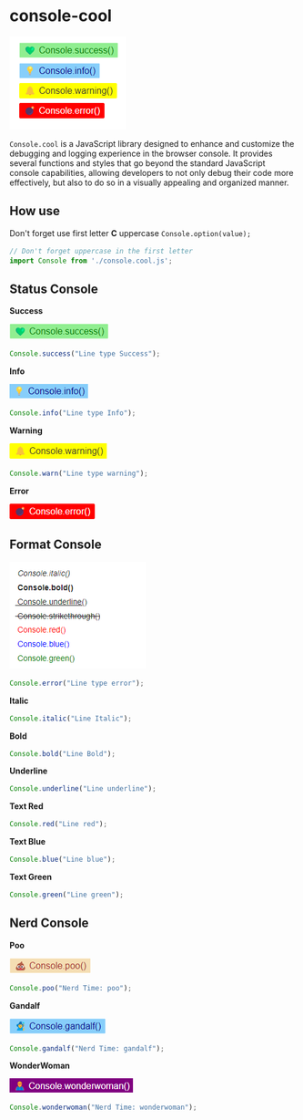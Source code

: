 # console-cool

![alt logo content](./assets/content.png)

`Console.cool` is a JavaScript library designed to enhance and customize the debugging and logging experience in the browser console. It provides several functions and styles that go beyond the standard JavaScript console capabilities, allowing developers to not only debug their code more effectively, but also to do so in a visually appealing and organized manner.


## How use

Don't forget use first letter **C** uppercase `Console.option(value);`

``` js
// Don't forget uppercase in the first letter
import Console from './console.cool.js';
```

## Status Console

**Success**

![alt success](./assets/success.png)

```javascript
Console.success("Line type Success");
```

**Info**

![alt info](./assets/info.png)

```javascript
Console.info("Line type Info");
```
**Warning**

![alt Warning](./assets/warning.png)


```javascript
Console.warn("Line type warning");
```

**Error**

![alt error](./assets/error.png)


## Format Console

![alt all formats](./assets/format.png)

```javascript
Console.error("Line type error");
```

**Italic**

```javascript
Console.italic("Line Italic");
```

**Bold**

```javascript
Console.bold("Line Bold");
```

**Underline**

```javascript
Console.underline("Line underline");
```

**Text Red**

```javascript
Console.red("Line red");
```

**Text Blue**

```javascript
Console.blue("Line blue");
```

**Text Green**

```javascript
Console.green("Line green");
```

## Nerd Console

**Poo**

![alt poo](./assets/poo.png)

```javascript
Console.poo("Nerd Time: poo");
```

**Gandalf**

![alt gandalf](./assets/gandalf.png)

```javascript
Console.gandalf("Nerd Time: gandalf");
```

**WonderWoman**

![alt wonderwoman](./assets/ww.png)

```javascript
Console.wonderwoman("Nerd Time: wonderwoman");
```



